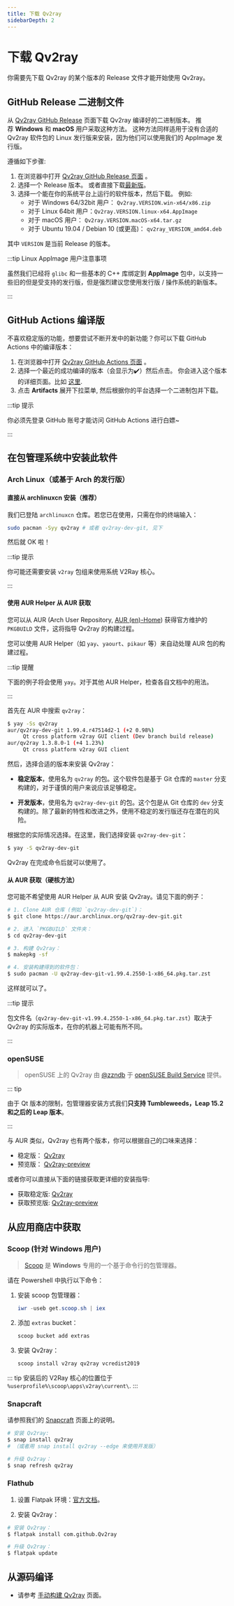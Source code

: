 ```yaml
---
title: 下载 Qv2ray
sidebarDepth: 2
---
```


# 下载 Qv2ray

你需要先下载 Qv2ray 的某个版本的 Release 文件才能开始使用 Qv2ray。

## GitHub Release 二进制文件

从 [Qv2ray GitHub Release](https://github.com/Qv2ray/Qv2ray/releases) 页面下载 Qv2ray 编译好的二进制版本。 推荐 **Windows** 和 **macOS** 用户采取这种方法。 这种方法同样适用于没有合适的 Qv2ray 软件包的 Linux 发行版来安装，因为他们可以使用我们的 AppImage 发行版。

遵循如下步骤:

1. 在浏览器中打开 [Qv2ray GitHub Release 页面](https://github.com/Qv2ray/Qv2ray/releases) 。
2. 选择一个 Release 版本。 或者直接下载[最新版](https://github.com/Qv2ray/Qv2ray/releases/latest)。
3. 选择一个能在你的系统平台上运行的软件版本，然后下载。 例如:
   - 对于 Windows 64/32bit 用户： `Qv2ray.VERSION.win-x64/x86.zip`
   - 对于 Linux 64bit 用户：`Qv2ray.VERSION.linux-x64.AppImage`
   - 对于 macOS 用户： `Qv2ray.VERSION.macOS-x64.tar.gz`
   - 对于 Ubuntu 19.04 / Debian 10 (或更高)： `qv2ray_VERSION_amd64.deb`

其中 `VERSION` 是当前 Release 的版本。

:::tip Linux AppImage 用户注意事项

虽然我们已经将 `glibc` 和一些基本的 C++ 库绑定到 **AppImage** 包中，以支持一些旧的但是受支持的发行版，但是强烈建议您使用发行版 / 操作系统的新版本。

:::

## GitHub Actions 编译版

不喜欢稳定版的功能，想要尝试不断开发中的新功能？你可以下载 GitHub Actions 中的编译版本：

1. 在浏览器中打开 [Qv2ray GitHub Actions 页面](https://github.com/Qv2ray/Qv2ray/actions) 。
2. 选择一个最近的成功编译的版本（会显示为✔️）然后点击。 你会进入这个版本的详细页面。比如 [这里](https://github.com/Qv2ray/Qv2ray/commit/de88bfc69e50bf7c4ce034756720bf06df42612a/checks?check_suite_id=377218225).
3. 点击 **Artifacts** 展开下拉菜单, 然后根据你的平台选择一个二进制包并下载。

:::tip 提示

你必须先登录 GitHub 账号才能访问 GitHub Actions 进行白嫖~

:::

## 在包管理系统中安装此软件

### Arch Linux（或基于 Arch 的发行版）

#### 直接从 archlinuxcn 安装（推荐）

我们已登陆 `archlinuxcn` 仓库。若您已在使用，只需在你的终端输入：

```bash
sudo pacman -Syy qv2ray # 或者 qv2ray-dev-git, 见下
```

然后就 OK 啦！

:::tip 提示

你可能还需要安装 `v2ray` 包组来使用系统 V2Ray 核心。

:::

#### 使用 AUR Helper 从 AUR 获取

您可以从 AUR (Arch User Repository, [AUR (en)-Home](https://aur.archlinux.org/)) 获得官方维护的 `PKGBUILD` 文件，这将指导 Qv2ray 的构建过程。

您可以使用 AUR Helper（如 `yay`、`yaourt`、`pikaur` 等）来自动处理 AUR 包的构建过程。

:::tip 提醒

下面的例子将会使用 `yay`。对于其他 AUR Helper，检查各自文档中的用法。

:::

首先在 AUR 中搜索 `qv2ray`：

```bash
$ yay -Ss qv2ray
aur/qv2ray-dev-git 1.99.4.r47514d2-1 (+2 0.98%)
     Qt cross platform v2ray GUI client (Dev branch build release)
aur/qv2ray 1.3.8.0-1 (+4 1.23%)
     Qt cross platform v2ray GUI client
```

然后，选择合适的版本来安装 Qv2ray：

- **稳定版本**，使用名为 `qv2ray` 的包。这个软件包是基于 Git 仓库的 `master` 分支构建的，对于谨慎的用户来说应该足够稳定。

- **开发版本**，使用名为 `qv2ray-dev-git` 的包。这个包是从 Git 仓库的 `dev` 分支构建的。除了最新的特性和改进之外，使用不稳定的发行版还存在潜在的风险。

根据您的实际情况选择。在这里，我们选择安装 `qv2ray-dev-git`：

```bash
$ yay -S qv2ray-dev-git
```

Qv2ray 在完成命令后就可以使用了。

#### 从 AUR 获取（硬核方法）

您可能不希望使用 AUR Helper 从 AUR 安装 Qv2ray。请见下面的例子：

```bash
# 1. Clone AUR 仓库 (例如 `qv2ray-dev-git`)：
$ git clone https://aur.archlinux.org/qv2ray-dev-git.git

# 2. 进入 `PKGBUILD` 文件夹：
$ cd qv2ray-dev-git

# 3. 构建 Qv2ray：
$ makepkg -sf

# 4. 安装构建得到的软件包：
$ sudo pacman -U qv2ray-dev-git-v1.99.4.2550-1-x86_64.pkg.tar.zst
```

这样就可以了。

:::tip 提示

包文件名（`qv2ray-dev-git-v1.99.4.2550-1-x86_64.pkg.tar.zst`）取决于 Qv2ray 的实际版本，在你的机器上可能有所不同。

:::

### openSUSE

> openSUSE 上的 Qv2ray 由 [@zzndb](https://github.com/zzndb) 于 [openSUSE Build Service](https://build.opensuse.org/) 提供。

::: tip

由于 Qt 版本的限制，包管理器安装方式我们**只支持 Tumbleweeds，Leap 15.2 和之后的 Leap 版本**。

:::

与 AUR 类似，Qv2ray 也有两个版本，你可以根据自己的口味来选择：

- 稳定版： [Qv2ray](https://build.opensuse.org/package/show/home:zzndb/Qv2ray)
- 预览版： [Qv2ray-preview](https://build.opensuse.org/package/show/home:zzndb/Qv2ray-preview)

或者你可以直接从下面的链接获取更详细的安装指导:

- 获取稳定版: [Qv2ray](https://software.opensuse.org/download.html?project=home%3Azzndb&package=Qv2ray)
- 获取预览版: [Qv2ray-preview](https://software.opensuse.org/download.html?project=home%3Azzndb&package=Qv2ray-preview)

## 从应用商店中获取

### Scoop (针对 Windows 用户)
> [Scoop](https://scoop.sh) 是 **Windows** 专用的一个基于命令行的包管理器。

请在 Powershell 中执行以下命令：
1. 安装 scoop 包管理器：
   ```powershell
   iwr -useb get.scoop.sh | iex
   ```
2. 添加 `extras` bucket：
   ```powershell
   scoop bucket add extras
   ```
3. 安装 Qv2ray：
   ```powershell
   scoop install v2ray qv2ray vcredist2019
   ```

::: tip
安装后的 V2Ray 核心的位置位于 `%userprofile%\scoop\apps\v2ray\current\`.
:::


### Snapcraft

请参照我们的 [Snapcraft](https://snapcraft.io/qv2ray) 页面上的说明。

```bash
# 安装 Qv2ray:
$ snap install qv2ray
# （或者用 snap install qv2ray --edge 来使用开发版）

# 升级 Qv2ray：
$ snap refresh qv2ray
```

### Flathub

1. 设置 Flatpak 环境：[官方文档](https://flatpak.org/setup/)。

2. 安装 Qv2ray：

```bash
# 安装 Qv2ray：
$ flatpak install com.github.Qv2ray

# 升级 Qv2ray：
$ flatpak update
```

## 从源码编译

- 请参考 [手动构建 Qv2ray](/hacking/manuallybuild/) 页面。
